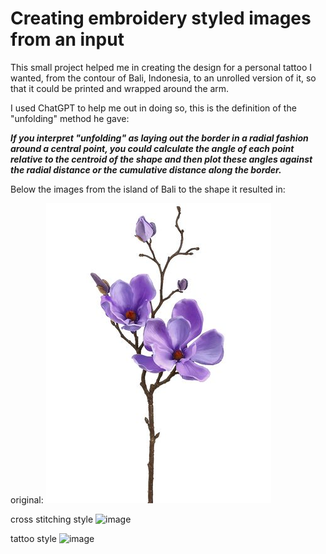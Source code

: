 # Creating embroidery styled images from an input

This small project helped me in creating the design for a personal tattoo I wanted, from the contour of Bali, Indonesia, to an unrolled version of it, so that it could be printed and wrapped around the arm.

I used ChatGPT to help me out in doing so, this is the definition of the "unfolding" method he gave:

***If you interpret "unfolding" as laying out the border in a radial fashion around a central point, you could calculate the angle of each point relative to the centroid of the shape and then plot these angles against the radial distance or the cumulative distance along the border.***

Below the images from the island of Bali to the shape it resulted in:

original:
![image](https://github.com/k0ruy/ttt/blob/main/halftones/input/flower.jpg)

cross stitching style
![image]('https://github.com/k0ruy/ttt/blob/main/halftones/orchidea_embroidery.png')

tattoo style
![image]('https://github.com/k0ruy/ttt/blob/main/halftones/halftone_image_tattoo.png')
